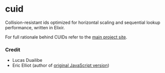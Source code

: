 cuid
====

Collision-resistant ids optimized for horizontal scaling and sequential lookup performance,
written in Elixir.

For full rationale behind CUIDs refer to the [main project site](http://usecuid.org).


### Credit

* Lucas Duailibe
* Eric Elliot (author of [original JavaScript version](http://github.com/ericelliot/cuid))
